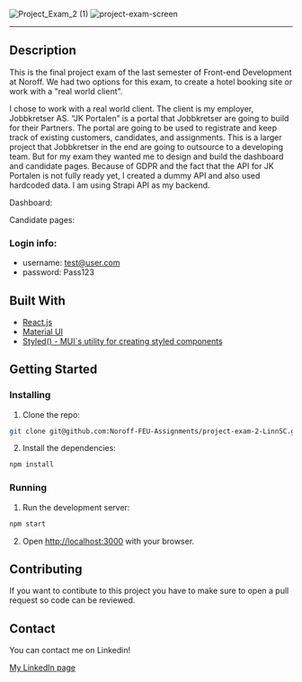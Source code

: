 ![Project_Exam_2 (1)](https://user-images.githubusercontent.com/71352428/171937840-1e1ce8a6-9f7c-4ce6-b424-c1e63cfb415a.png)
![project-exam-screen](https://user-images.githubusercontent.com/71352428/171938186-076b0dde-d7f4-4806-ad48-492a346d49d2.png)

---

## Description

This is the final project exam of the last semester of Front-end Development at Noroff. We had two options for this exam, to create a hotel booking site or work with a "real world client".

I chose to work with a real world client. The client is my employer, Jobbkretser AS. 
“JK Portalen” is a portal that Jobbkretser are going to build for their Partners. The portal are going to be used to registrate and keep track of existing customers, candidates, and assignments.
This is a larger project that Jobbkretser in the end are going to outsource to a developing team. But for my exam they wanted me to design and build the dashboard and candidate pages.
Because of GDPR and the fact that the API for JK Portalen is not fully ready yet, I created a dummy API and also used hardcoded data. I am using Strapi API as my backend.

Dashboard:


Candidate pages:




### Login info:

* username: test@user.com 
* password: Pass123


## Built With

- [React.js](https://reactjs.org/)
- [Material UI](https://mui.com/)
- [Styled() - MUI`s utility for creating styled components](https://mui.com/system/styled/)


## Getting Started

### Installing

1. Clone the repo:

```bash
git clone git@github.com:Noroff-FEU-Assignments/project-exam-2-LinnSC.git

```

2. Install the dependencies:

```bash
npm install
```

### Running

1. Run the development server:

```bash
npm start
```

2. Open [http://localhost:3000](http://localhost:3000) with your browser.

## Contributing

If you want to contibute to this project you have to make sure to open a pull request so code can be reviewed.

## Contact

You can contact me on Linkedin!

[My LinkedIn page](https://www.linkedin.com/in/linn-corneliussen-246b0b56/)

